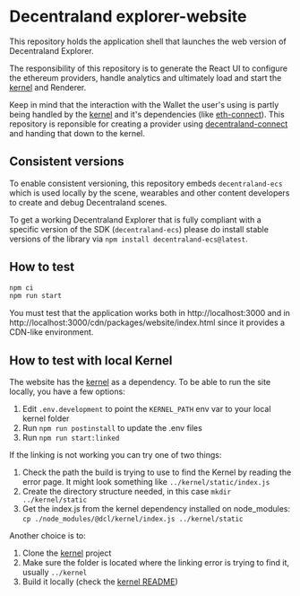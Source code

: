 # Decentraland explorer-website

This repository holds the application shell that launches the web version of Decentraland Explorer.

The responsibility of this repository is to generate the React UI to configure the ethereum providers, handle analytics and ultimately load and start the [kernel](https://github.com/decentraland/kernel) and Renderer.

Keep in mind that the interaction with the Wallet the user's using is partly being handled by the [kernel](https://github.com/decentraland/kernel) and it's dependencies (like [eth-connect](https://github.com/decentraland/eth-connect)). This repository is reponsible for creating a provider using [decentraland-connect](https://github.com/decentraland/decentraland-connect) and handing that down to the kernel.

## Consistent versions

To enable consistent versioning, this repository embeds `decentraland-ecs` which is used locally by the scene, wearables and other content developers to create and debug Decentraland scenes.

To get a working Decentraland Explorer that is fully compliant with a specific version of the SDK (`decentraland-ecs`) please do install stable versions of the library via `npm install decentraland-ecs@latest`.

## How to test

```bash
npm ci
npm run start
```

You must test that the application works both in http://localhost:3000 and in http://localhost:3000/cdn/packages/website/index.html since it provides a CDN-like environment.

## How to test with local Kernel

The website has the [kernel](https://github.com/decentraland/kernel) as a dependency. To be able to run the site locally, you have a few options:

1. Edit `.env.development` to point the `KERNEL_PATH` env var to your local kernel folder
2. Run `npm run postinstall` to update the .env files
3. Run `npm run start:linked`

If the linking is not working you can try one of two things:

1. Check the path the build is trying to use to find the Kernel by reading the error page. It might look something like `../kernel/static/index.js`
2. Create the directory structure needed, in this case `mkdir ../kernel/static`
3. Get the index.js from the kernel dependency installed on node_modules: `cp ./node_modules/@dcl/kernel/index.js ../kernel/static`

Another choice is to:

1. Clone the [kernel](https://github.com/decentraland/kernel) project
2. Make sure the folder is located where the linking error is trying to find it, usually `../kernel`
3. Build it locally (check the [kernel README](https://github.com/decentraland/kernel#running-the-explorer))
